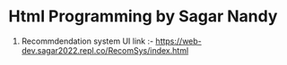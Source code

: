 # Html Programming by Sagar Nandy

1. Recommdendation system UI link :- https://web-dev.sagar2022.repl.co/RecomSys/index.html